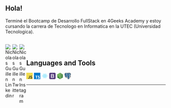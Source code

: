 ## Hola!
Terminé el Bootcamp de Desarrollo FullStack en 4Geeks Academy y estoy cursando la carrera de Tecnologo en Informatica en la UTEC (Universidad Tecnologica).

<br/>

<a href="www.linkedin.com/in/nicogui7">
<img align="left" alt="Nicolas Guillen Linkedin" width="22px" src="https://icongr.am/fontawesome/linkedin-square.svg?size=128&color=70c8ff" />
</a>
<a href="https://twitter.com/NicoGui7">
<img align="left" alt="Nicolas Guillen Twitter" width="22px" src="https://icongr.am/fontawesome/twitter.svg?size=128&color=70c8ff" />
</a>
<a href="https://www.instagram.com/nico.gui.7/">
<img align="left" alt="Nicolas Guillen Instagram" width="22px" src="https://icongr.am/fontawesome/instagram.svg?size=128&color=70c8ff" />
</a>

<br />

## Languages and Tools
<code><img height="20" src="https://raw.githubusercontent.com/github/explore/80688e429a7d4ef2fca1e82350fe8e3517d3494d/topics/javascript/javascript.png"></code>
<code><img height="20" src="https://raw.githubusercontent.com/github/explore/80688e429a7d4ef2fca1e82350fe8e3517d3494d/topics/typescript/typescript.png"></code>
<code><img height="20" src="https://raw.githubusercontent.com/github/explore/80688e429a7d4ef2fca1e82350fe8e3517d3494d/topics/react/react.png"></code>
<code><img height="20" src="https://raw.githubusercontent.com/github/explore/80688e429a7d4ef2fca1e82350fe8e3517d3494d/topics/bootstrap/bootstrap.png"></code>
<code><img height="20" src="https://raw.githubusercontent.com/github/explore/80688e429a7d4ef2fca1e82350fe8e3517d3494d/topics/nodejs/nodejs.png"></code>
<code><img height="20" src="https://raw.githubusercontent.com/github/explore/80688e429a7d4ef2fca1e82350fe8e3517d3494d/topics/postgresql/postgresql.png"></code>

---

